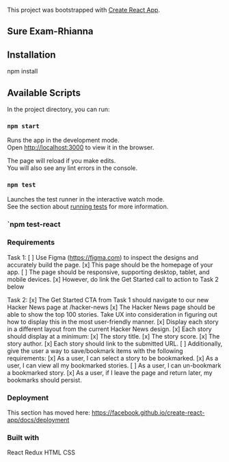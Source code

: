 This project was bootstrapped with [Create React App](https://github.com/facebook/create-react-app).

## Sure Exam-Rhianna

## Installation

npm install

## Available Scripts

In the project directory, you can run:

### `npm start`

Runs the app in the development mode.<br>
Open [http://localhost:3000](http://localhost:3000) to view it in the browser.

The page will reload if you make edits.<br>
You will also see any lint errors in the console.

### `npm test`

Launches the test runner in the interactive watch mode.<br>
See the section about [running tests](https://facebook.github.io/create-react-app/docs/running-tests) for more information.

### `npm test-react

### Requirements

Task 1:
[ ] Use Figma (https://figma.com) to inspect the designs and accurately build the page.
[x] This page should be the homepage of your app.
[ ] The page should be responsive, supporting desktop, tablet, and mobile devices.
[x] However, do link the Get Started call to action to Task 2 below

Task 2:
[x] The Get Started CTA from Task 1 should navigate to our new Hacker News page at /hacker-news
[x] The Hacker News page should be able to show the top 100 stories. Take UX into consideration in figuring out how to display this in the most user-friendly manner.
[x] Display each story in a different layout from the current Hacker News design.
[x] Each story should display at a minimum:
[x] The story title.
[x] The story score.
[x] The story author.
[x] Each story should link to the submitted URL.
[ ] Additionally, give the user a way to save/bookmark items with the following requirements:
[x] As a user, I can select a story to be bookmarked.
[x] As a user, I can view all my bookmarked stories.
[ ] As a user, I can un-bookmark a bookmarked story.
[x] As a user, if I leave the page and return later, my bookmarks should persist.

### Deployment

This section has moved here: https://facebook.github.io/create-react-app/docs/deployment

### Built with

React
Redux
HTML
CSS
